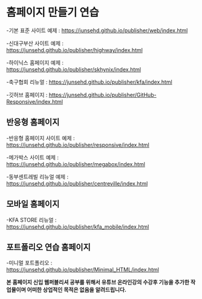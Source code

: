 <h1>홈페이지 만들기 연습</h1>


-기본 표준 사이트 예제 : https://junsehd.github.io/publisher/web/index.html

-신대구부산 사이트 예제 : https://junsehd.github.io/publisher/highway/index.html

-하이닉스 홈페이지 예제 : https://junsehd.github.io/publisher/skhynix/index.html

-축구협회 리뉴얼 : https://junsehd.github.io/publisher/kfa/index.html

-깃허브 홈페이지 : https://junsehd.github.io/publisher/GitHub-Responsive/index.html


<h2>반응형 홈페이지</h2>

-반응형 홈페이지 사이트 예제 : https://junsehd.github.io/publisher/responsive/index.html

-메가박스 사이트 예제 : https://junsehd.github.io/publisher/megabox/index.html

-동부센트레빌 리뉴얼 예제 : https://junsehd.github.io/publisher/centreville/index.html


<h2>모바일 홈페이지</h2>

-KFA STORE 리뉴얼 : https://junsehd.github.io/publisher/kfa_mobile/index.html

<h2>포트폴리오 연습 홈페이지</h2>

-미니멀 포트폴리오 :  https://junsehd.github.io/publisher/Minimal_HTML/index.html




<strong>본 홈페이지 신입 웹퍼블리셔 공부를 위해서 유튜브 온라인강의 수강후 기능을 추가한 작업물이며 어떠한 상업적인 목적은 없음을 알려드립니다.
</strong>
